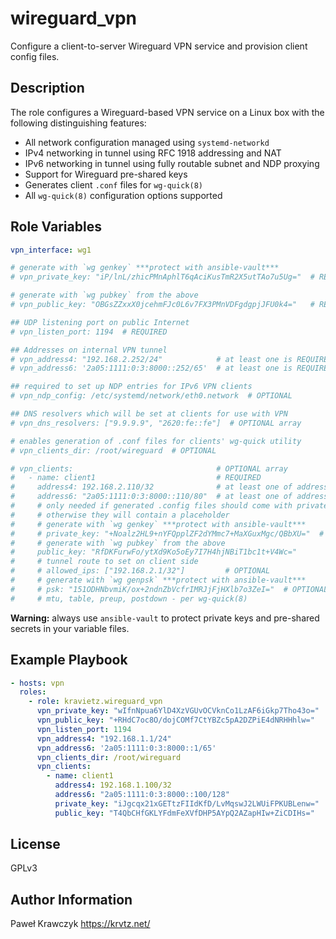 wireguard_vpn
=========

Configure a client-to-server Wireguard VPN service and provision client config files.

Description
-----------
The role configures a Wireguard-based VPN service on a Linux box with the following distinguishing features:

* All network configuration managed using `systemd-networkd`
* IPv4 networking in tunnel using RFC 1918 addressing and NAT
* IPv6 networking in tunnel using fully routable subnet and NDP proxying
* Support for Wireguard pre-shared keys
* Generates client `.conf` files for `wg-quick(8)`
* All `wg-quick(8)` configuration options supported

Role Variables
--------------

```yaml
vpn_interface: wg1

# generate with `wg genkey` ***protect with ansible-vault***
# vpn_private_key: "iP/lnL/zhicPMnAphlT6qAciKusTmR2X5utTAo7u5Ug="  # REQUIRED

# generate with `wg pubkey` from the above
# vpn_public_key: "OBGsZZxxX0jcehmFJc0L6v7FX3PMnVDFgdgpjJFU0k4="   # REQUIRED

## UDP listening port on public Internet
# vpn_listen_port: 1194  # REQUIRED

## Addresses on internal VPN tunnel
# vpn_address4: "192.168.2.252/24"            # at least one is REQUIRED      
# vpn_address6: '2a05:1111:0:3:8000::252/65'  # at least one is REQUIRED

## required to set up NDP entries for IPv6 VPN clients
# vpn_ndp_config: /etc/systemd/network/eth0.network  # OPTIONAL

## DNS resolvers which will be set at clients for use with VPN
# vpn_dns_resolvers: ["9.9.9.9", "2620:fe::fe"]  # OPTIONAL array

# enables generation of .conf files for clients' wg-quick utility
# vpn_clients_dir: /root/wireguard  # OPTIONAL

# vpn_clients:                                # OPTIONAL array
#   - name: client1                           # REQUIRED
#     address4: 192.168.2.110/32              # at least one of address4, address6 is REQUIRED
#     address6: "2a05:1111:0:3:8000::110/80"  # at least one of address4, address6 is REQUIRED
#     # only needed if generated .config files should come with private key already included
#     # otherwise they will contain a placeholder
#     # generate with `wg genkey` ***protect with ansible-vault***
#     # private_key: "+Noalz2HL9+nYFQpplZF2dYMmc7+MaXGuxMgc/QBbXU="  # OPTIONAL
#     # generate with `wg pubkey` from the above
#     public_key: "RfDKFurwFo/ytXd9Ko5oEy7I7H4hjNBiT1bc1t+V4Wc="              # REQUIRED
#     # tunnel route to set on client side
#     # allowed_ips: ["192.168.2.1/32"]         # OPTIONAL
#     # generate with `wg genpsk` ***protect with ansible-vault***
#     # psk: "151ODHNbvmiK/ox+2ndnZbVcfrIMRJjFjHXlb7o3ZeI="  # OPTIONAL
#     # mtu, table, preup, postdown - per wg-quick(8)
```
**Warning:** always use `ansible-vault` to protect private keys and pre-shared secrets in your variable files.


Example Playbook
----------------

```yaml
- hosts: vpn
  roles:
    - role: kravietz.wireguard_vpn
      vpn_private_key: "wIfnNpua6YlD4XzVGUvOCVknCo1LzAF6iGkp7Tho43o="
      vpn_public_key: "+RHdC7oc8O/dojCOMf7CtYBZc5pA2DZPiE4dNRHHhlw="
      vpn_listen_port: 1194
      vpn_address4: "192.168.1.1/24"
      vpn_address6: '2a05:1111:0:3:8000::1/65'
      vpn_clients_dir: /root/wireguard
      vpn_clients:
        - name: client1
          address4: 192.168.1.100/32
          address6: "2a05:1111:0:3:8000::100/128"
          private_key: "iJgcqx21xGETtzFIIdKfD/LvMqswJ2LWUiFPKUBLenw="
          public_key: "T4QbCHfGKLYFdmFeXVfDHP5AYpQ2AZapHIw+ZiCDIHs="
```

License
-------

GPLv3

Author Information
------------------

Paweł Krawczyk https://krvtz.net/
